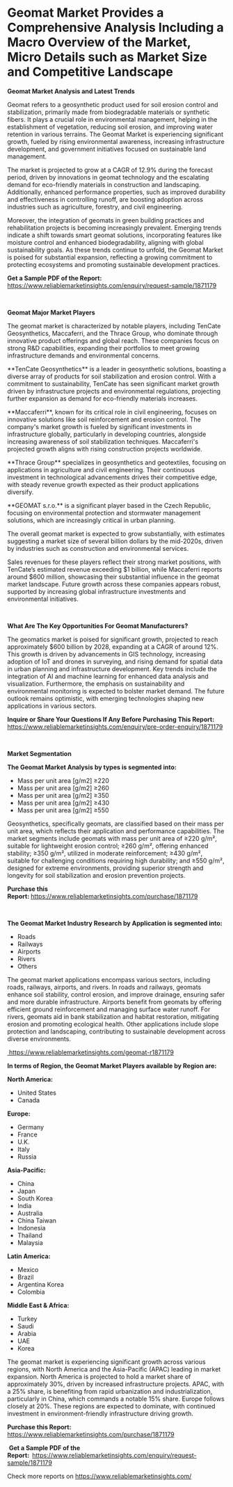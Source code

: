 <p><h1>Geomat Market Provides a Comprehensive Analysis Including a Macro Overview of the Market, Micro Details such as Market Size and Competitive Landscape</h1></p><p><strong>Geomat Market Analysis and Latest Trends</strong></p>
<p><p>Geomat refers to a geosynthetic product used for soil erosion control and stabilization, primarily made from biodegradable materials or synthetic fibers. It plays a crucial role in environmental management, helping in the establishment of vegetation, reducing soil erosion, and improving water retention in various terrains. The Geomat Market is experiencing significant growth, fueled by rising environmental awareness, increasing infrastructure development, and government initiatives focused on sustainable land management.</p><p>The market is projected to grow at a CAGR of 12.9% during the forecast period, driven by innovations in geomat technology and the escalating demand for eco-friendly materials in construction and landscaping. Additionally, enhanced performance properties, such as improved durability and effectiveness in controlling runoff, are boosting adoption across industries such as agriculture, forestry, and civil engineering. </p><p>Moreover, the integration of geomats in green building practices and rehabilitation projects is becoming increasingly prevalent. Emerging trends indicate a shift towards smart geomat solutions, incorporating features like moisture control and enhanced biodegradability, aligning with global sustainability goals. As these trends continue to unfold, the Geomat Market is poised for substantial expansion, reflecting a growing commitment to protecting ecosystems and promoting sustainable development practices.</p></p>
<p><strong>Get a Sample PDF of the Report:&nbsp;</strong> <a href="https://www.reliablemarketinsights.com/enquiry/request-sample/1871179?utm_campaign=3047&utm_medium=2&utm_source=Github&utm_content=ia&utm_term=02042025&utm_id=geomat">https://www.reliablemarketinsights.com/enquiry/request-sample/1871179</a></p>
<p>&nbsp;</p>
<p><strong>Geomat Major Market Players</strong></p>
<p><p>The geomat market is characterized by notable players, including TenCate Geosynthetics, Maccaferri, and the Thrace Group, who dominate through innovative product offerings and global reach. These companies focus on strong R&D capabilities, expanding their portfolios to meet growing infrastructure demands and environmental concerns.</p><p>**TenCate Geosynthetics** is a leader in geosynthetic solutions, boasting a diverse array of products for soil stabilization and erosion control. With a commitment to sustainability, TenCate has seen significant market growth driven by infrastructure projects and environmental regulations, projecting further expansion as demand for eco-friendly materials increases.</p><p>**Maccaferri**, known for its critical role in civil engineering, focuses on innovative solutions like soil reinforcement and erosion control. The company's market growth is fueled by significant investments in infrastructure globally, particularly in developing countries, alongside increasing awareness of soil stabilization techniques. Maccaferri's projected growth aligns with rising construction projects worldwide.</p><p>**Thrace Group** specializes in geosynthetics and geotextiles, focusing on applications in agriculture and civil engineering. Their continuous investment in technological advancements drives their competitive edge, with steady revenue growth expected as their product applications diversify.</p><p>**GEOMAT s.r.o.** is a significant player based in the Czech Republic, focusing on environmental protection and stormwater management solutions, which are increasingly critical in urban planning.</p><p>The overall geomat market is expected to grow substantially, with estimates suggesting a market size of several billion dollars by the mid-2020s, driven by industries such as construction and environmental services.</p><p>Sales revenues for these players reflect their strong market positions, with TenCate’s estimated revenue exceeding $1 billion, while Maccaferri reports around $600 million, showcasing their substantial influence in the geomat market landscape. Future growth across these companies appears robust, supported by increasing global infrastructure investments and environmental initiatives.</p></p>
<p>&nbsp;</p>
<p><strong>What Are The Key Opportunities For Geomat Manufacturers?</strong></p>
<p><p>The geomatics market is poised for significant growth, projected to reach approximately $600 billion by 2028, expanding at a CAGR of around 12%. This growth is driven by advancements in GIS technology, increasing adoption of IoT and drones in surveying, and rising demand for spatial data in urban planning and infrastructure development. Key trends include the integration of AI and machine learning for enhanced data analysis and visualization. Furthermore, the emphasis on sustainability and environmental monitoring is expected to bolster market demand. The future outlook remains optimistic, with emerging technologies shaping new applications in various sectors.</p></p>
<p><strong>Inquire or Share Your Questions If Any Before Purchasing This Report:</strong> <a href="https://www.reliablemarketinsights.com/enquiry/pre-order-enquiry/1871179?utm_campaign=3047&utm_medium=2&utm_source=Github&utm_content=ia&utm_term=02042025&utm_id=geomat">https://www.reliablemarketinsights.com/enquiry/pre-order-enquiry/1871179</a></p>
<p>&nbsp;</p>
<p><strong>Market Segmentation</strong></p>
<p><strong>The Geomat Market Analysis by types is segmented into:</strong></p>
<p><ul><li>Mass per unit area [g/m2] ≥220</li><li>Mass per unit area [g/m2] ≥260</li><li>Mass per unit area [g/m2] ≥350</li><li>Mass per unit area [g/m2] ≥430</li><li>Mass per unit area [g/m2] ≥550</li></ul></p>
<p><p>Geosynthetics, specifically geomats, are classified based on their mass per unit area, which reflects their application and performance capabilities. The market segments include geomats with mass per unit area of ≥220 g/m², suitable for lightweight erosion control; ≥260 g/m², offering enhanced stability; ≥350 g/m², utilized in moderate reinforcement; ≥430 g/m², suitable for challenging conditions requiring high durability; and ≥550 g/m², designed for extreme environments, providing superior strength and longevity for soil stabilization and erosion prevention projects.</p></p>
<p><strong>Purchase this Report:&nbsp;</strong><a href="https://www.reliablemarketinsights.com/purchase/1871179?utm_campaign=3047&utm_medium=2&utm_source=Github&utm_content=ia&utm_term=02042025&utm_id=geomat">https://www.reliablemarketinsights.com/purchase/1871179</a></p>
<p>&nbsp;</p>
<p><strong>The Geomat Market Industry Research by Application is segmented into:</strong></p>
<p><ul><li>Roads</li><li>Railways</li><li>Airports</li><li>Rivers</li><li>Others</li></ul></p>
<p><p>The geomat market applications encompass various sectors, including roads, railways, airports, and rivers. In roads and railways, geomats enhance soil stability, control erosion, and improve drainage, ensuring safer and more durable infrastructure. Airports benefit from geomats by offering efficient ground reinforcement and managing surface water runoff. For rivers, geomats aid in bank stabilization and habitat restoration, mitigating erosion and promoting ecological health. Other applications include slope protection and landscaping, contributing to sustainable development across diverse environments.</p></p>
<p><a href="https://www.reliablemarketinsights.com/geomat-r1871179?utm_campaign=3047&utm_medium=2&utm_source=Github&utm_content=ia&utm_term=02042025&utm_id=geomat">&nbsp;https://www.reliablemarketinsights.com/geomat-r1871179</a></p>
<p><strong>In terms of Region, the Geomat Market Players available by Region are:</strong></p>
<p>
    <p> <strong> North America: </strong>
        <ul>
            <li>United States</li>
            <li>Canada</li>
        </ul>
        </p> 
    <p> <strong> Europe: </strong>
        <ul>
            <li>Germany</li>
            <li>France</li>
            <li>U.K.</li>
            <li>Italy</li>
            <li>Russia</li>
        </ul>
        </p> 
    <p> <strong> Asia-Pacific: </strong>
        <ul>
            <li>China</li>
            <li>Japan</li>
            <li>South Korea</li>
            <li>India</li>
            <li>Australia</li>
            <li>China Taiwan</li>
            <li>Indonesia</li>
            <li>Thailand</li>
            <li>Malaysia</li>
        </ul>
        </p> 
    <p> <strong> Latin America: </strong>
        <ul>
            <li>Mexico</li>
            <li>Brazil</li>
            <li>Argentina Korea</li>
            <li>Colombia</li>
        </ul>
        </p> 
    <p> <strong> Middle East & Africa: </strong>
        <ul>
            <li>Turkey</li>
            <li>Saudi</li>
            <li>Arabia</li>
            <li>UAE</li>
            <li>Korea</li>
        </ul>
    </p>
    </p>
<p><p>The geomat market is experiencing significant growth across various regions, with North America and the Asia-Pacific (APAC) leading in market expansion. North America is projected to hold a market share of approximately 30%, driven by increased infrastructure projects. APAC, with a 25% share, is benefiting from rapid urbanization and industrialization, particularly in China, which commands a notable 15% share. Europe follows closely at 20%. These regions are expected to dominate, with continued investment in environment-friendly infrastructure driving growth.</p></p>
<p><strong>Purchase this Report: </strong><a href="https://www.reliablemarketinsights.com/purchase/1871179?utm_campaign=3047&utm_medium=2&utm_source=Github&utm_content=ia&utm_term=02042025&utm_id=geomat">https://www.reliablemarketinsights.com/purchase/1871179</a></p>
<p>&nbsp;<strong>Get a Sample PDF of the Report:&nbsp;&nbsp;</strong><a href="https://www.reliablemarketinsights.com/enquiry/request-sample/1871179?utm_campaign=3047&utm_medium=2&utm_source=Github&utm_content=ia&utm_term=02042025&utm_id=geomat">https://www.reliablemarketinsights.com/enquiry/request-sample/1871179</a></p>
<p><strong></strong></p>
<p>Check more reports on <a href="https://www.reliablemarketinsights.com/?utm_campaign=3047&utm_medium=2&utm_source=Github&utm_content=ia&utm_term=02042025&utm_id=geomat">https://www.reliablemarketinsights.com/</a></p>